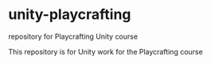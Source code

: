 # unity-playcrafting
repository for Playcrafting Unity course

This repository is for Unity work for the Playcrafting course
